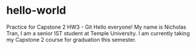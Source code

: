 # hello-world
Practice for Capstone 2 HW3 - Git
Hello everyone!
My name is Nicholas Tran, I am a senior IST student at Temple University. I am currently taking my Capstone 2 course for graduation this semester.
